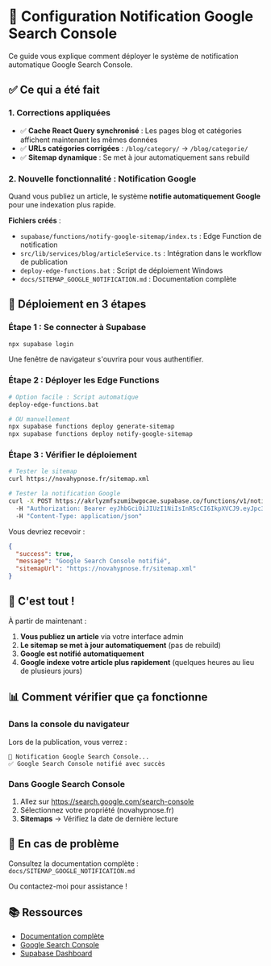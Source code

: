 # 🚀 Configuration Notification Google Search Console

Ce guide vous explique comment déployer le système de notification automatique Google Search Console.

## ✅ Ce qui a été fait

### 1. Corrections appliquées

- ✅ **Cache React Query synchronisé** : Les pages blog et catégories affichent maintenant les mêmes données
- ✅ **URLs catégories corrigées** : `/blog/category/` → `/blog/categorie/`
- ✅ **Sitemap dynamique** : Se met à jour automatiquement sans rebuild

### 2. Nouvelle fonctionnalité : Notification Google

Quand vous publiez un article, le système **notifie automatiquement Google** pour une indexation plus rapide.

**Fichiers créés** :
- `supabase/functions/notify-google-sitemap/index.ts` : Edge Function de notification
- `src/lib/services/blog/articleService.ts` : Intégration dans le workflow de publication
- `deploy-edge-functions.bat` : Script de déploiement Windows
- `docs/SITEMAP_GOOGLE_NOTIFICATION.md` : Documentation complète

## 🎯 Déploiement en 3 étapes

### Étape 1 : Se connecter à Supabase

```bash
npx supabase login
```

Une fenêtre de navigateur s'ouvrira pour vous authentifier.

### Étape 2 : Déployer les Edge Functions

```bash
# Option facile : Script automatique
deploy-edge-functions.bat

# OU manuellement
npx supabase functions deploy generate-sitemap
npx supabase functions deploy notify-google-sitemap
```

### Étape 3 : Vérifier le déploiement

```bash
# Tester le sitemap
curl https://novahypnose.fr/sitemap.xml

# Tester la notification Google
curl -X POST https://akrlyzmfszumibwgocae.supabase.co/functions/v1/notify-google-sitemap ^
  -H "Authorization: Bearer eyJhbGciOiJIUzI1NiIsInR5cCI6IkpXVCJ9.eyJpc3MiOiJzdXBhYmFzZSIsInJlZiI6ImFrcmx5em1mc3p1bWlid2dvY2FlIiwicm9sZSI6ImFub24iLCJpYXQiOjE3NDI3NjUyNDcsImV4cCI6MjA1ODM0MTI0N30.UDVk1wzm36OJGK0usCHEtvmkC2QxABvG9KQ8p2lKz30" ^
  -H "Content-Type: application/json"
```

Vous devriez recevoir :
```json
{
  "success": true,
  "message": "Google Search Console notifié",
  "sitemapUrl": "https://novahypnose.fr/sitemap.xml"
}
```

## 🎉 C'est tout !

À partir de maintenant :

1. **Vous publiez un article** via votre interface admin
2. **Le sitemap se met à jour automatiquement** (pas de rebuild)
3. **Google est notifié automatiquement**
4. **Google indexe votre article plus rapidement** (quelques heures au lieu de plusieurs jours)

## 📊 Comment vérifier que ça fonctionne

### Dans la console du navigateur

Lors de la publication, vous verrez :
```
🔔 Notification Google Search Console...
✅ Google Search Console notifié avec succès
```

### Dans Google Search Console

1. Allez sur https://search.google.com/search-console
2. Sélectionnez votre propriété (novahypnose.fr)
3. **Sitemaps** → Vérifiez la date de dernière lecture

## 🐛 En cas de problème

Consultez la documentation complète : `docs/SITEMAP_GOOGLE_NOTIFICATION.md`

Ou contactez-moi pour assistance !

## 📚 Ressources

- [Documentation complète](docs/SITEMAP_GOOGLE_NOTIFICATION.md)
- [Google Search Console](https://search.google.com/search-console)
- [Supabase Dashboard](https://supabase.com/dashboard/project/akrlyzmfszumibwgocae)
